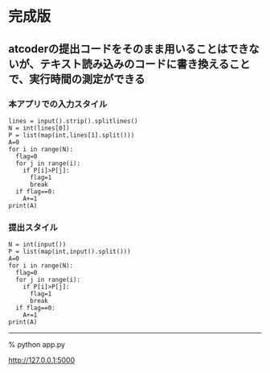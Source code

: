 

# 完成版
## atcoderの提出コードをそのまま用いることはできないが、テキスト読み込みのコードに書き換えることで、実行時間の測定ができる
### 本アプリでの入力スタイル
```
lines = input().strip().splitlines()
N = int(lines[0])
P = list(map(int,lines[1].split()))
A=0
for i in range(N):
  flag=0
  for j in range(i):
    if P[i]>P[j]:
      flag=1
      break
  if flag==0:
    A+=1
print(A)
```

### 提出スタイル
```
N = int(input())
P = list(map(int,input().split()))
A=0
for i in range(N):
  flag=0
  for j in range(i):
    if P[i]>P[j]:
      flag=1
      break
  if flag==0:
    A+=1
print(A)
```
----

% python app.py

http://127.0.0.1:5000
